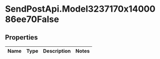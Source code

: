 # SendPostApi.Model3237170x1400086ee70False

## Properties
Name | Type | Description | Notes
------------ | ------------- | ------------- | -------------


